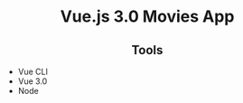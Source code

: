 <h1 align="center"> Vue.js 3.0 Movies App </h1>
<h2 align="center"> Tools </h2>
<ul>
<li>Vue CLI</li>
<li>Vue 3.0</li>
<li>Node</li>
</ul>

